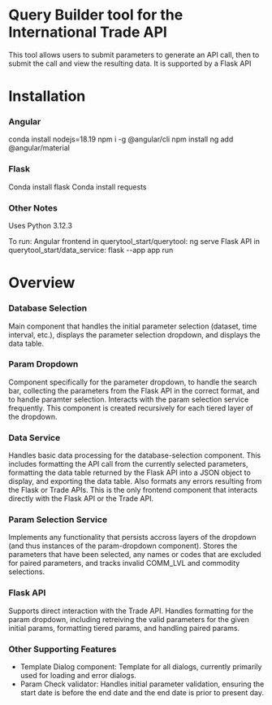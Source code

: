 # Query Builder tool for the International Trade API

This tool allows users to submit parameters to generate an API call, then to submit the call and view the resulting data. It is supported by a Flask API 


# Installation

### Angular
conda install nodejs=18.19
npm i -g @angular/cli
npm install
ng add @angular/material

### Flask
Conda install flask
Conda install requests


### Other Notes
Uses Python 3.12.3 

To run:
Angular frontend in querytool_start/querytool: ng serve 
Flask API in querytool_start/data_service: flask --app app run

# Overview

### Database Selection

Main component that handles the initial parameter selection (dataset, time interval, etc.), displays the parameter selection dropdown, and displays the data table.

### Param Dropdown

Component specifically for the parameter dropdown, to handle the search bar, collecting the parameters from the Flask API in the correct format, and to handle paramter selection. Interacts with the param selection service frequently. This component is created recursively for each tiered layer of the dropdown.

### Data Service

Handles basic data processing for the database-selection component. This includes formatting the API call from the currently selected parameters, formatting the data table returned by the Flask API into a JSON object to display, and exporting the data table. Also formats any errors resulting from the Flask or Trade APIs. This is the only frontend component that interacts directly with the Flask API or the Trade API. 

### Param Selection Service

Implements any functionality that persists accross layers of the dropdown (and thus instances of the param-dropdown component). Stores the parameters that have been selected, any names or codes that are excluded for paired parameters, and tracks invalid COMM_LVL and commodity selections. 

### Flask API

Supports direct interaction with the Trade API. Handles formatting for the param dropdown, including retreiving the valid parameters for the given initial params, formatting tiered params, and handling paired params. 

### Other Supporting Features

- Template Dialog component:
    Template for all dialogs, currently primarily used for loading and error dialogs. 
- Param Check validator:
    Handles initial parameter validation, ensuring the start date is before the end date and the end date is prior to present day.
